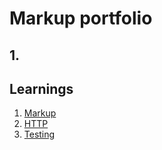 # Markup portfolio

## 1. 

## Learnings

1. [Markup](/learnings/markup.md)
1. [HTTP](/learnings/http.md)
1. [Testing](/learnings/testing.md)
